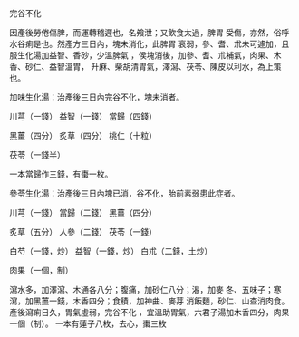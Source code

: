 完谷不化

因產後勞倦傷脾，而運轉稽遲也，名飧泄；又飲食太過，脾胃 受傷，亦然，俗呼水谷痢是也。然產方三日內，塊未消化，此脾胃 衰弱，參、耆、朮未可遽加，且服生化湯加益智、香砂，少溫脾氣 ，侯塊消後，加參、耆、朮補氣，肉果、木香、砂仁、益智溫胃， 升麻、柴胡清胃氣，澤瀉、茯苓、陳皮以利水，為上策也。 

加味生化湯：治產後三日內完谷不化，塊未消者。 

川芎（一錢） 益智（一錢） 當歸（四錢） 

黑薑（四分） 炙草（四分） 桃仁（十粒） 

茯苓（一錢半） 

一本當歸作三錢，有棗一枚。 

參苓生化湯：治產後三日內塊已消，谷不化，胎前素弱患此症者。

川芎（一錢） 當歸（二錢） 黑薑（四分） 

炙草（五分） 人參（二錢） 茯苓（一錢） 

白芍（一錢，炒） 益智（一錢，炒） 白朮（二錢，土炒） 

肉果（一個，制） 

瀉水多，加澤瀉、木通各八分；腹痛，加砂仁八分；渴，加麥 冬、五味子；寒瀉，加黑薑一錢，木香四分；食積，加神曲、麥芽 消飯麵，砂仁、山查消肉食。產後瀉痢日久，胃氣虛弱，完谷不化 ，宜溫助胃氣，六君子湯加木香四分，肉果一個（制）。 一本有蓮子八枚，去心，棗三枚 

